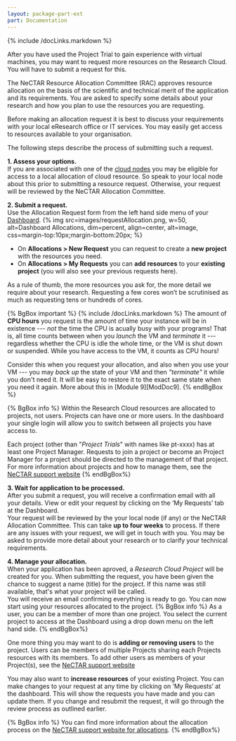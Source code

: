 ```yaml
---
layout: package-part-ext
part: Documentation
---
```

{% include /docLinks.markdown %}

After you have used the Project Trial to gain experience with virtual machines, you may want to request more resources on the Research Cloud. You will have to submit a request for this. 

The NeCTAR Resource Allocation Committee (RAC) approves resource allocation on the basis of the scientific and technical merit of the application and its requirements. You are asked to specify some details about your research and how you plan to use the resources you are requesting.

Before making an allocation request it is best to discuss your requirements with your local eResearch office or IT services. You may easily get access to resources available to your organisation.

The following steps describe the process of submitting such a request.


**1. Assess your options.**     
If you are associated with one of the [cloud nodes](http://support.rc.nectar.org.au/docs/building-nodes) you may be eligible for access to a local allocation of cloud resource.
So speak to your local node about this prior to submitting a resource request.
Otherwise, your request will be reviewed by the NeCTAR Allocation Committee.

**2. Submit a request.**     
Use the Allocation Request form from the left hand side menu of your [Dashboard](https://dashboard.rc.nectar.org.au).
{% img src=images/requestAllocation.png, w=50, alt=Dashboard Allocations, dim=percent, align=center, alt=image, css=margin-top:10px;margin-bottom:20px; %}

* On **Allocations > New Request** you can request to create a **new project** with the resources you need.    
* On **Allocations > My Requests** you can **add resources** to your **existing project** (you will also see your previous requests here).    

As a rule of thumb, the more resources you ask for, the more detail we require about your research. Requesting a few cores won’t be scrutinised as much as requesting tens or hundreds of cores.    

{% BgBox important %}
{% include /docLinks.markdown %}
The amount of **CPU hours** you request is the amount of time your instance will be in existence --- *not* the time the CPU is acually busy with your programs! That is, all time counts between when you *launch* the VM and *terminate* it --- regardless whether the CPU is idle the whole time, or the VM is shut down or suspended. While you have access to the VM, it counts as CPU hours!

Consider this when you request your allocation, and also when you use your VM --- you may *back up* the state of your VM and then *"terminate"* it while you don't need it. It will be easy to restore it to the exact same state when you need it again. More about this in [Module 9][ModDoc9].
{% endBgBox %}


{% BgBox info %}
Within the Research Cloud resources are allocated to projects, not users. Projects can have one or more users.
In the dashboard your single login will allow you to switch between all projects you have access to.

Each project (other than "*Project Trials*" with names like pt-xxxx) has at least one Project Manager. Requests to join a project or become an Project Manager for a project should be directed to the management of that project.
For more information about projects and how to manage them, see the [NeCTAR support website](http://support.rc.nectar.org.au/docs/managing-project)
{% endBgBox%}

**3. Wait for application to be processed.**     
After you submit a request, you will receive a confirmation email with all your details.
View or edit your request by clicking on the ‘My Requests’ tab at the Dashboard.    
Your request will be reviewed by the your local node (if any) or the NeCTAR Allocation Committee.
This can take **up to four weeks** to process.
If there are any issues with your request, we will get in touch with you.
You may be asked to provide more detail about your research or to clarify your technical requirements.

**4. Manage your allocation.**     
When your application has been aproved, a *Research Cloud Project* will be created for you. When submitting the request, you have been given the chance to suggest a name (title) for the project. If this name was still available, that's what your project will be called.    
You will receive an email confirming everything is ready to go.
You can now start using your resources allocated to the project. 
{% BgBox info %}
As a user, you can be a member of more than one project.
You select the current project to access at the Dashboard using a drop down menu on the left hand side.
{% endBgBox%}

One more thing you may want to do is **adding or removing users** to the project.
Users can be members of multiple Projects sharing each Projects resources with its members.
To add other users as members of your Project(s), see the [NeCTAR support website](http://support.rc.nectar.org.au/docs/managing-project)

You may also want to **increase resources** of your existing Project. You can make changes to your request at any time by clicking on ‘My Requests’ at the dashboard. This will show the requests you have made and you can update them.
If you change and resubmit the request, it will go through the review process as outlined earlier.


{% BgBox info %}
You can find more information about the allocation process on the [NeCTAR support website for allocations](http://support.rc.nectar.org.au/docs/allocations).
{% endBgBox%}
